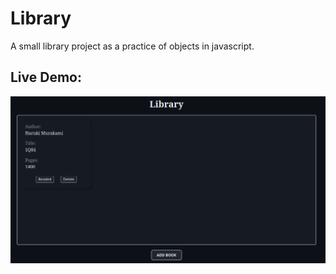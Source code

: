 # Library
A small library project as a practice of objects in javascript.

## Live Demo:

![demo](public/demo0.png)
